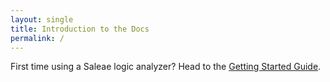 ```yaml
---
layout: single
title: Introduction to the Docs
permalink: /
---
```


First time using a Saleae logic analyzer? Head to the [Getting Started Guide](getting-started/).
